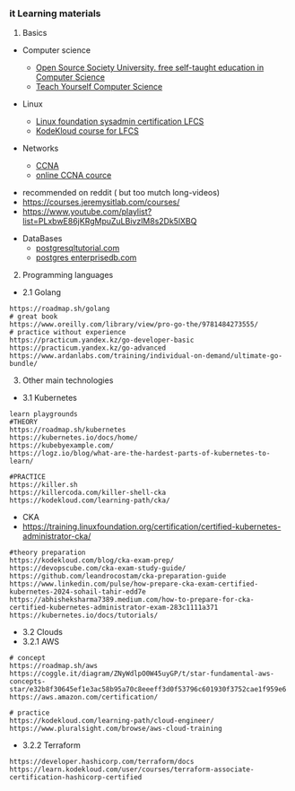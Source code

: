 ### it Learning materials

1. Basics
- Computer science
  - [Open Source Society University. free self-taught education in Computer Science](https://github.com/ossu/computer-science)
  - [Teach Yourself Computer Science](https://teachyourselfcs.com)

- Linux
  - [Linux foundation sysadmin certification LFCS](https://training.linuxfoundation.org/certification/linux-foundation-certified-sysadmin-lfcs/)
  - [KodeKloud course for LFCS](https://learn.kodekloud.com/user/courses/linux-foundation-certified-system-administrator-lfcs)

- Networks
  - [CCNA](https://www.cisco.com/site/us/en/learn/training-certifications/certifications/enterprise/ccna/index.html)
  - [online CCNA cource](https://www.cbtnuggets.com/it-training/cisco/ccna)
* recommended on reddit ( but too mutch long-videos)
* https://courses.jeremysitlab.com/courses/
* https://www.youtube.com/playlist?list=PLxbwE86jKRgMpuZuLBivzlM8s2Dk5lXBQ

- DataBases
  - [postgresqltutorial.com](https://www.postgresqltutorial.com)
  - [postgres enterprisedb.com](https://www.enterprisedb.com/course/postgresql-13-associate-certification)




2. Programming languages
- 2.1 Golang
```
https://roadmap.sh/golang
# great book
https://www.oreilly.com/library/view/pro-go-the/9781484273555/
# practice without experience
https://practicum.yandex.kz/go-developer-basic
https://practicum.yandex.kz/go-advanced
https://www.ardanlabs.com/training/individual-on-demand/ultimate-go-bundle/

```



3. Other main technologies
- 3.1 Kubernetes
```
learn playgrounds
#THEORY
https://roadmap.sh/kubernetes
https://kubernetes.io/docs/home/
https://kubebyexample.com/
https://logz.io/blog/what-are-the-hardest-parts-of-kubernetes-to-learn/

#PRACTICE
https://killer.sh
https://killercoda.com/killer-shell-cka
https://kodekloud.com/learning-path/cka/
```
* CKA
* https://training.linuxfoundation.org/certification/certified-kubernetes-administrator-cka/
```
#theory preparation
https://kodekloud.com/blog/cka-exam-prep/
https://devopscube.com/cka-exam-study-guide/
https://github.com/leandrocostam/cka-preparation-guide
https://www.linkedin.com/pulse/how-prepare-cka-exam-certified-kubernetes-2024-sohail-tahir-edd7e
https://abhisheksharma7389.medium.com/how-to-prepare-for-cka-certified-kubernetes-administrator-exam-283c1111a371
https://kubernetes.io/docs/tutorials/

```


- 3.2 Clouds 
- 3.2.1 AWS
```
# concept
https://roadmap.sh/aws
https://coggle.it/diagram/ZNyWdlpO0W45uyGP/t/star-fundamental-aws-concepts-star/e32b8f30645ef1e3ac58b95a70c8eeeff3d0f53796c601930f3752cae1f959e6
https://aws.amazon.com/certification/

# practice
https://kodekloud.com/learning-path/cloud-engineer/
https://www.pluralsight.com/browse/aws-cloud-training

```
- 3.2.2 Terraform
```
https://developer.hashicorp.com/terraform/docs
https://learn.kodekloud.com/user/courses/terraform-associate-certification-hashicorp-certified

```
